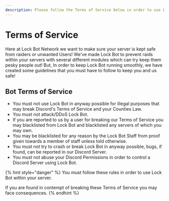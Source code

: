 ```yaml
---
description: Please follow the Terms of Service below in order to use LockBot!
---
```


# Terms of Service

Here at Lock Bot Network we want to make sure your server is kept safe from raiders or unwanted Users! We've made Lock Bot to prevent raids within your servers with several different modules which can try keep them pesky people out! But, In order to keep Lock Bot running smoothly, we have created some guidelines that you must have to follow to keep you and us safe!

## Bot Terms of Service

* You must not use Lock Bot in anyway possible for illegal purposes that may break Discord's Terms of Service and your Counties Law.
* You must not attack/DDoS Lock Bot.
* If you are reported to us by a user for breaking our Terms of Service you may blacklisted from Lock Bot and blacklisted any servers of which you may own.
* You may be blacklisted for any reason by the Lock Bot Staff from proof given towards a member of staff unless told otherwise.
* You must not try to crash or break Lock Bot in anyway possible, bugs, if found, can be reported in our Discord Server.
* You must not abuse your Discord Permissions in order to control a Discord Server using Lock Bot.

{% hint style="danger" %}
You must follow these rules in order to use Lock Bot within your server.

If you are found in contempt of breaking these Terms of Service you may face consequences.&#x20;
{% endhint %}
